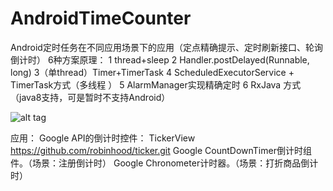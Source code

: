 # AndroidTimeCounter
Android定时任务在不同应用场景下的应用（定点精确提示、定时刷新接口、轮询倒计时）
6种方案原理：
1 thread+sleep
2 Handler.postDelayed(Runnable, long)
3（单thread）Timer+TimerTask
4 ScheduledExecutorService + TimerTask方式（多线程 ）
5 AlarmManager实现精确定时
6 RxJava 方式（java8支持，可是暂时不支持Android）

![alt tag](AndroidTimeCounter/timer_counter.png)

应用：
Google API的倒计时控件：
TickerView  https://github.com/robinhood/ticker.git
Google   CountDownTimer倒计时组件。（场景：注册倒计时）
Google   Chronometer计时器。（场景：打折商品倒计时）

